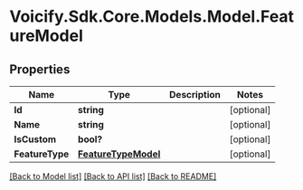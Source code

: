 # Voicify.Sdk.Core.Models.Model.FeatureModel
## Properties

Name | Type | Description | Notes
------------ | ------------- | ------------- | -------------
**Id** | **string** |  | [optional] 
**Name** | **string** |  | [optional] 
**IsCustom** | **bool?** |  | [optional] 
**FeatureType** | [**FeatureTypeModel**](FeatureTypeModel.md) |  | [optional] 

[[Back to Model list]](../README.md#documentation-for-models) [[Back to API list]](../README.md#documentation-for-api-endpoints) [[Back to README]](../README.md)

